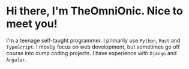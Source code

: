 # Hi there, I'm TheOmniOnic. Nice to meet you!

I'm a teenage self-taught programmer. I primarily use `Python`, `Rust` and `TypeScript`. I mostly focus on web development, but sometimes go off course into dump coding projects. I have experience with `Django` and `Angular`. 
